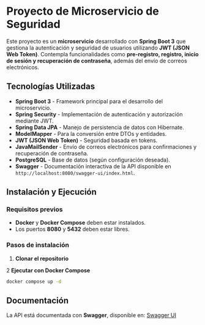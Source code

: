 # Proyecto de Microservicio de Seguridad

Este proyecto es un **microservicio** desarrollado con **Spring Boot 3** que gestiona la autenticación y seguridad de usuarios utilizando **JWT (JSON Web Token)**. Contempla funcionalidades como **pre-registro, registro, inicio de sesión y recuperación de contraseña**, además del envío de correos electrónicos.

## Tecnologías Utilizadas

- **Spring Boot 3** - Framework principal para el desarrollo del microservicio.
- **Spring Security** - Implementación de autenticación y autorización mediante JWT.
- **Spring Data JPA** - Manejo de persistencia de datos con Hibernate.
- **ModelMapper** - Para la conversión entre DTOs y entidades.
- **JWT (JSON Web Token)** - Seguridad basada en tokens.
- **JavaMailSender** - Envío de correos electrónicos para confirmaciones y recuperación de contraseña.
- **PostgreSQL** - Base de datos (según configuración deseada).
- **Swagger** - Documentación interactiva de la API disponible en `http://localhost:8080/swagger-ui/index.html`.


## Instalación y Ejecución

### Requisitos previos
- **Docker** y **Docker Compose** deben estar instalados.
- Los puertos **8080** y **5432** deben estar libres.

### Pasos de instalación

1. **Clonar el repositorio**

2 **Ejecutar con Docker Compose**
   ```bash
   docker compose up -d
   ```

## Documentación
La API está documentada con **Swagger**, disponible en:
[Swagger UI](http://localhost:8080/swagger-ui/index.html)


